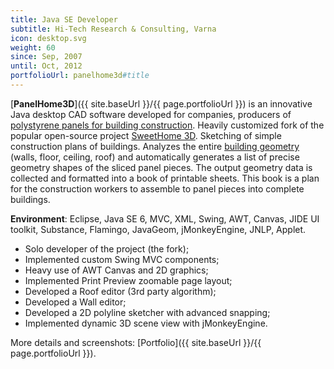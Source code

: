 ```yaml
---
title: Java SE Developer
subtitle: Hi-Tech Research & Consulting, Varna
icon: desktop.svg
weight: 60
since: Sep, 2007
until: Oct, 2012
portfolioUrl: panelhome3d#title
---
```

[**PanelHome3D**]({{ site.baseUrl }}/{{ page.portfolioUrl }}) is an innovative Java desktop CAD software developed for companies, producers of [polystyrene panels for building construction](http://www.cngoodsindex.com/Product/Daquan_FPB1500_3000_610_EPS_Sandwich_Panels_eps_sandwich_panel_prefabricated_house-792438082_6_465.jpg). Heavily customized fork of the popular open-source project [SweetHome 3D](http://www.sweethome3d.com/). Sketching of simple construction plans of buildings. Analyzes the entire [building geometry](https://sc01.alicdn.com/kf/HTB1S_diIFXXXXcuaXXXq6xXFXXXe/OBON-low-cost-house-construction-material-polystyrene.jpg) (walls, floor, ceiling, roof) and automatically generates a list of precise geometry shapes of the sliced panel pieces. The output geometry data is collected and formatted into a book of printable sheets. This book is a plan for the construction workers to assemble to panel pieces into complete buildings.

**Environment**: Eclipse, Java SE 6, MVC, XML, Swing, AWT, Canvas, JIDE UI toolkit, Substance, Flamingo, JavaGeom, jMonkeyEngine, JNLP, Applet.

- Solo developer of the project (the fork);
- Implemented custom Swing MVC components;
- Heavy use of AWT Canvas and 2D graphics;
- Implemented Print Preview zoomable page layout;
- Developed a Roof editor (3rd party algorithm);
- Developed a Wall editor;
- Developed a 2D polyline sketcher with advanced snapping;
- Implemented dynamic 3D scene view with jMonkeyEngine.

More details and screenshots: [Portfolio]({{ site.baseUrl }}/{{ page.portfolioUrl }}).

